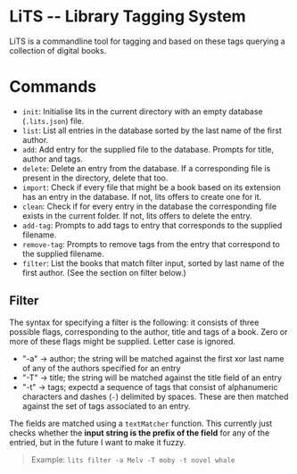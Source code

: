 # LiTS -- Library Tagging System

LiTS is a commandline tool for tagging and based on these tags querying a collection of digital books.

# Commands
- `init`: Initialise lits in the current directory with an empty database (`.lits.json`) file. 
- `list`: List all entries in the database sorted by the last name of the first author.
- `add`: Add entry for the supplied file to the database. Prompts for title, author and tags.
- `delete`: Delete an entry from the database. If a corresponding file is present in the directory, delete that too.
- `import`: Check if every file that might be a book based on its extension has an entry in the database. If not, lits offers to create one for it.
- `clean`: Check if for every entry in the database the corresponding file exists in the current folder. If not, lits offers to delete the entry.
- `add-tag`: Prompts to add tags to entry that corresponds to the supplied filename.
- `remove-tag`: Prompts to remove tags from the entry that correspond to the supplied filename.
- `filter`: List the books that match filter input, sorted by last name of the first author. (See the section on filter below.)

## Filter
The syntax for specifying a filter is the following: it consists of three possible flags, corresponding to the author, title and tags of a book. Zero or more of these flags might be supplied. Letter case is ignored.
- "-a" -> author; the string will be matched against the first xor last name of any of the authors specified for an entry
- "-T" -> title; the string will be matched against the title field of an entry
- "-t" -> tags; expectd a sequence of tags that consist of alphanumeric characters and dashes (`-`) delimited by spaces. These are then matched against the set of tags associated to an entry.

The fields are matched using a `textMatcher` function. This currently just checks whether the **input string is the prefix of the field** for any of the entried, but in the future I want to make it fuzzy.

> Example: `lits filter -a Melv -T moby -t novel whale`

